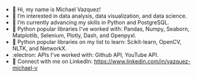 - 👋 Hi, my name is Michael Vazquez!
- 👀 I’m interested in data analysis, data visualization, and data science.
- 🌱 I’m currently advancing my skills in Python and PostgreSQL. 
- 📖 Python popular libraries I've worked with: Pandas, Numpy, Seaborn, Matplotlib, Selenium, Plotly, Dash, and Openpyxl.
- 📑 Python popular libraries on my list to learn: Scikit-learn, OpenCV, NLTK, and NetworkX.
- :electron: APIs I've worked with: Github API, YouTube API.
- 🤙 Connect with me on LinkedIn: https://www.linkedin.com/in/vazquez-michael-v
